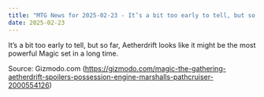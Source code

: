```yaml
---
title: "MTG News for 2025-02-23 - It’s a bit too early to tell, but so far, Aetherdr..."
date: 2025-02-23
---
```


It’s a bit too early to tell, but so far, Aetherdrift looks like it might be the most powerful Magic set in a long time.

Source: Gizmodo.com (https://gizmodo.com/magic-the-gathering-aetherdrift-spoilers-possession-engine-marshalls-pathcruiser-2000554126)
